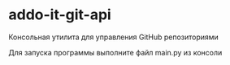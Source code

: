 # addo-it-git-api
Консольная утилита для управления GitHub репозиториями

Для запуска программы выполните файл main.py из консоли

